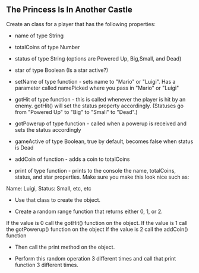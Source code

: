 ## The Princess Is In Another Castle


Create an class for a player that has the following properties:

- name of type String
- totalCoins of type Number
- status of type String (options are Powered Up, Big,Small, and Dead)
- star of type Boolean (Is a star active?)
- setName of type function - sets name to "Mario" or "Luigi". Has a parameter called namePicked where you pass in "Mario"   or "Luigi"
- gotHit of type function - this is called whenever the player is hit by an enemy. gotHit() will set the status property    accordingly. (Statuses go from "Powered Up" to "Big" to "Small" to "Dead".)
- gotPowerup of type function - called when a powerup is received and sets the status accordingly
- gameActive of type Boolean, true by default, becomes false when status is Dead

- addCoin of function - adds a coin to totalCoins

- print of type function - prints to the console the name, totalCoins, status, and star properties. Make sure you make      this look nice such as:

Name: Luigi,
Status: Small, etc, etc

- Use that class to create the object.

- Create a random range function that returns either 0, 1, or 2.

If the value is 0 call the gotHit() function on the object. 
If the value is 1 call the gotPowerup() function on the object 
If the value is 2 call the addCoin() function

- Then call the print method on the object.

- Perform this random operation 3 different times and call that print function 3 different times.